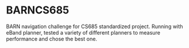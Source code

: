 # BARNCS685

BARN navigation challenge for CS685 standardized project. Running with eBand planner, tested a variety of different planners to measure performance and chose the best one.

